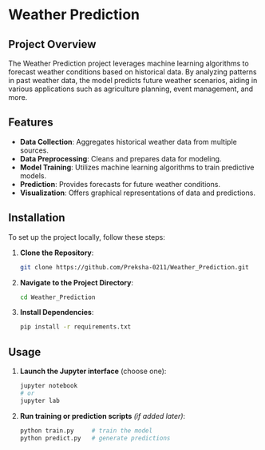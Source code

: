 # Weather Prediction

## Project Overview

The Weather Prediction project leverages machine learning algorithms to forecast weather conditions based on historical data. By analyzing patterns in past weather data, the model predicts future weather scenarios, aiding in various applications such as agriculture planning, event management, and more.

## Features

- **Data Collection**: Aggregates historical weather data from multiple sources.
- **Data Preprocessing**: Cleans and prepares data for modeling.
- **Model Training**: Utilizes machine learning algorithms to train predictive models.
- **Prediction**: Provides forecasts for future weather conditions.
- **Visualization**: Offers graphical representations of data and predictions.


## Installation

To set up the project locally, follow these steps:

1. **Clone the Repository**:

   ```bash
   git clone https://github.com/Preksha-0211/Weather_Prediction.git
   ```

2. **Navigate to the Project Directory**:

   ```bash
   cd Weather_Prediction
   ```

3. **Install Dependencies**:

   ```bash
   pip install -r requirements.txt
   ```

## Usage

1. **Launch the Jupyter interface** (choose one):

   ```bash
   jupyter notebook
   # or
   jupyter lab
   ```

2. **Run training or prediction scripts** *(if added later)*:

   ```bash
   python train.py     # train the model
   python predict.py   # generate predictions
   ```
